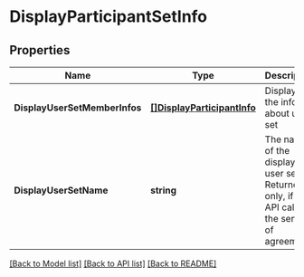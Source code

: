 # DisplayParticipantSetInfo

## Properties
Name | Type | Description | Notes
------------ | ------------- | ------------- | -------------
**DisplayUserSetMemberInfos** | [**[]DisplayParticipantInfo**](DisplayParticipantInfo.md) | Displays the info about user set | [default to null]
**DisplayUserSetName** | **string** | The name of the display user set. Returned only, if the API caller is the sender of agreement.  | [optional] [default to null]

[[Back to Model list]](../README.md#documentation-for-models) [[Back to API list]](../README.md#documentation-for-api-endpoints) [[Back to README]](../README.md)


